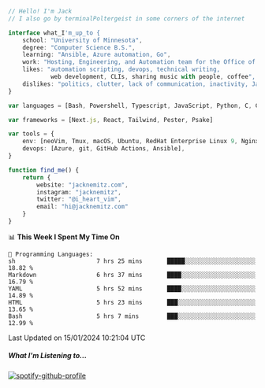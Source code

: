 ```typescript
// Hello! I'm Jack
// I also go by terminalPoltergeist in some corners of the internet

interface what_I'm_up_to {
    school: "University of Minnesota",
    degree: "Computer Science B.S.",
    learning: "Ansible, Azure automation, Go",
    work: "Hosting, Engineering, and Automation team for the Office of Information Technology at UMN",
    likes: "automation scripting, devops, technical writing,
            web development, CLIs, sharing music with people, coffee",
    dislikes: "politics, clutter, lack of communication, inactivity, Java",
}

var languages = [Bash, Powershell, Typescript, JavaScript, Python, C, C++]

var frameworks = [Next.js, React, Tailwind, Pester, Psake]

var tools = {
    env: [neoVim, Tmux, macOS, Ubuntu, RedHat Enterprise Linux 9, Nginx, DigitalOcean, Cloudflare],
    devops: [Azure, git, GitHub Actions, Ansible],
}

function find_me() {
    return {
        website: "jacknemitz.com",
        instagram: "jacknemitz",
        twitter: "@i_heart_vim",
        email: "hi@jacknemitz.com"
    }
}
```

<!--START_SECTION:waka-->
📊 **This Week I Spent My Time On** 

```text
💬 Programming Languages: 
sh                       7 hrs 25 mins       █████░░░░░░░░░░░░░░░░░░░░   18.82 % 
Markdown                 6 hrs 37 mins       ████░░░░░░░░░░░░░░░░░░░░░   16.79 % 
YAML                     5 hrs 52 mins       ████░░░░░░░░░░░░░░░░░░░░░   14.89 % 
HTML                     5 hrs 23 mins       ███░░░░░░░░░░░░░░░░░░░░░░   13.65 % 
Bash                     5 hrs 7 mins        ███░░░░░░░░░░░░░░░░░░░░░░   12.99 % 
```


 Last Updated on 15/01/2024 10:21:04 UTC
<!--END_SECTION:waka-->

##### What I'm Listening to...

[![spotify-github-profile](https://spotify-github-profile.vercel.app/api/view?uid=jack.nemitz&cover_image=true&show_offline=true&bar_color=53b14f&bar_color_cover=false&background_color=121212FF)](https://spotify-github-profile.vercel.app/api/view?uid=jack.nemitz&redirect=true)

